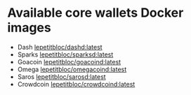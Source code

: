 # Available core wallets Docker images
* Dash [lepetitbloc/dashd:latest](https://hub.docker.com/r/lepetitbloc/dashd/)
* Sparks [lepetitbloc/sparksd:latest](https://hub.docker.com/r/lepetitbloc/sparksd/)
* Goacoin [lepetitbloc/goacoind:latest](https://hub.docker.com/r/lepetitbloc/goacoind/)
* Omega [lepetitbloc/omegacoind:latest](https://hub.docker.com/r/lepetitbloc/omegacoind/)
* Saros [lepetitbloc/sarosd:latest](https://hub.docker.com/r/lepetitbloc/sarosd/)
* Crowdcoin [lepetitbloc/crowdcoind:latest](https://hub.docker.com/r/lepetitbloc/crowdcoind/)